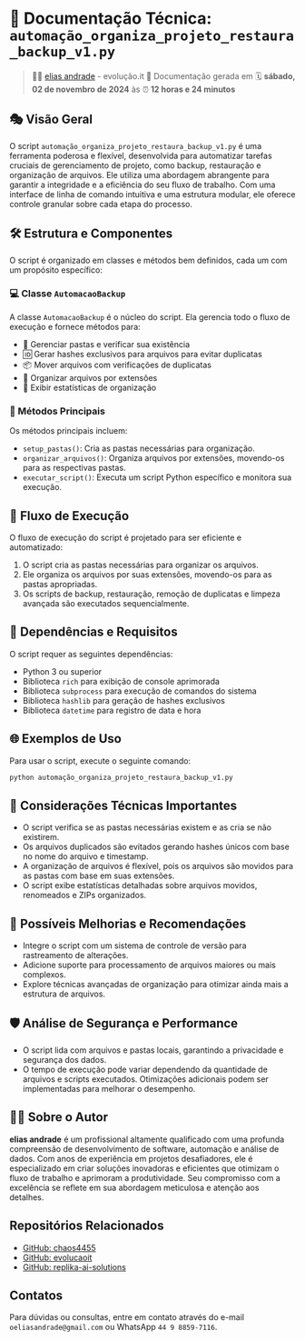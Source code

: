 # 📑 Documentação Técnica: `automação_organiza_projeto_restaura_backup_v1.py`

> 🧙‍♂️ [elias andrade](https://www.linkedin.com/in/itilmgf/) - evolução.it
> 📅 Documentação gerada em 🗓️ **sábado, 02 de novembro de 2024** às ⏰ **12 horas e 24 minutos**

## 🎭 Visão Geral

O script `automação_organiza_projeto_restaura_backup_v1.py` é uma ferramenta poderosa e flexível, desenvolvida para automatizar tarefas cruciais de gerenciamento de projeto, como backup, restauração e organização de arquivos. Ele utiliza uma abordagem abrangente para garantir a integridade e a eficiência do seu fluxo de trabalho. Com uma interface de linha de comando intuitiva e uma estrutura modular, ele oferece controle granular sobre cada etapa do processo.

## 🛠️ Estrutura e Componentes

O script é organizado em classes e métodos bem definidos, cada um com um propósito específico:

### 💻 Classe `AutomacaoBackup`

A classe `AutomacaoBackup` é o núcleo do script. Ela gerencia todo o fluxo de execução e fornece métodos para:

- 📂 Gerenciar pastas e verificar sua existência
- 🆔 Gerar hashes exclusivos para arquivos para evitar duplicatas
- 📦 Mover arquivos com verificações de duplicatas
- 🧮 Organizar arquivos por extensões
- 📝 Exibir estatísticas de organização

### 🐍 Métodos Principais

Os métodos principais incluem:

- `setup_pastas()`: Cria as pastas necessárias para organização.
- `organizar_arquivos()`: Organiza arquivos por extensões, movendo-os para as respectivas pastas.
- `executar_script()`: Executa um script Python específico e monitora sua execução.

## 🤖 Fluxo de Execução

O fluxo de execução do script é projetado para ser eficiente e automatizado:

1. O script cria as pastas necessárias para organizar os arquivos.
2. Ele organiza os arquivos por suas extensões, movendo-os para as pastas apropriadas.
3. Os scripts de backup, restauração, remoção de duplicatas e limpeza avançada são executados sequencialmente.

## 🧩 Dependências e Requisitos

O script requer as seguintes dependências:

- Python 3 ou superior
- Biblioteca `rich` para exibição de console aprimorada
- Biblioteca `subprocess` para execução de comandos do sistema
- Biblioteca `hashlib` para geração de hashes exclusivos
- Biblioteca `datetime` para registro de data e hora

## 🌐 Exemplos de Uso

Para usar o script, execute o seguinte comando:

```bash
python automação_organiza_projeto_restaura_backup_v1.py
```

## 🧐 Considerações Técnicas Importantes

- O script verifica se as pastas necessárias existem e as cria se não existirem.
- Os arquivos duplicados são evitados gerando hashes únicos com base no nome do arquivo e timestamp.
- A organização de arquivos é flexível, pois os arquivos são movidos para as pastas com base em suas extensões.
- O script exibe estatísticas detalhadas sobre arquivos movidos, renomeados e ZIPs organizados.

## 🚀 Possíveis Melhorias e Recomendações

- Integre o script com um sistema de controle de versão para rastreamento de alterações.
- Adicione suporte para processamento de arquivos maiores ou mais complexos.
- Explore técnicas avançadas de organização para otimizar ainda mais a estrutura de arquivos.

## 🛡️ Análise de Segurança e Performance

- O script lida com arquivos e pastas locais, garantindo a privacidade e segurança dos dados.
- O tempo de execução pode variar dependendo da quantidade de arquivos e scripts executados. Otimizações adicionais podem ser implementadas para melhorar o desempenho.

## 👨‍💻 Sobre o Autor

**elias andrade** é um profissional altamente qualificado com uma profunda compreensão de desenvolvimento de software, automação e análise de dados. Com anos de experiência em projetos desafiadores, ele é especializado em criar soluções inovadoras e eficientes que otimizam o fluxo de trabalho e aprimoram a produtividade. Seu compromisso com a excelência se reflete em sua abordagem meticulosa e atenção aos detalhes.

## Repositórios Relacionados

- [GitHub: chaos4455](https://github.com/chaos4455)
- [GitHub: evolucaoit](https://github.com/evolucaoit)
- [GitHub: replika-ai-solutions](https://github.com/replika-ai-solutions)

## Contatos

Para dúvidas ou consultas, entre em contato através do e-mail `oeliasandrade@gmail.com` ou WhatsApp `44 9 8859-7116`.